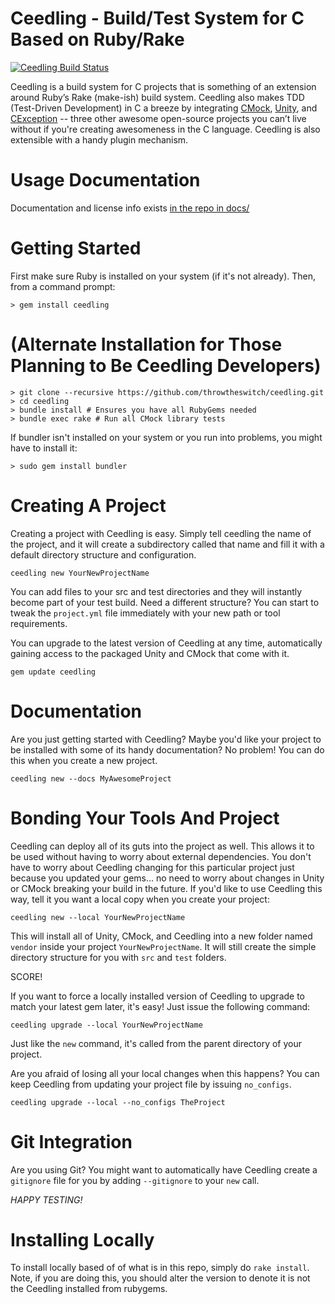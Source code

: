 Ceedling - Build/Test System for C Based on Ruby/Rake
=====================================================

[![Ceedling Build Status](https://api.travis-ci.org/ThrowTheSwitch/Ceedling.png?branch=master)](https://travis-ci.org/ThrowTheSwitch/Ceedling)

Ceedling is a build system for C projects that is something of an extension around Ruby’s Rake (make-ish) build system. Ceedling also makes TDD (Test-Driven Development) in C a breeze by integrating [CMock](https://github.com/throwtheswitch/cmock), [Unity](https://github.com/throwtheswitch/unity), and [CException](https://github.com/throwtheswitch/cexception) -- three other awesome open-source projects you can’t live without if you're creating awesomeness in the C language. Ceedling is also extensible with a handy plugin mechanism.

Usage Documentation
===================

Documentation and license info exists [in the repo in docs/](docs/CeedlingPacket.md)

Getting Started
===============

First make sure Ruby is installed on your system (if it's not already). Then, from a command prompt:

    > gem install ceedling

(Alternate Installation for Those Planning to Be Ceedling Developers)
======================================================================

    > git clone --recursive https://github.com/throwtheswitch/ceedling.git
    > cd ceedling
    > bundle install # Ensures you have all RubyGems needed
    > bundle exec rake # Run all CMock library tests

If bundler isn't installed on your system or you run into problems, you might have to install it:

    > sudo gem install bundler

Creating A Project
==================

Creating a project with Ceedling is easy. Simply tell ceedling the
name of the project, and it will create a subdirectory called that
name and fill it with a default directory structure and configuration.

    ceedling new YourNewProjectName

You can add files to your src and test directories and they will
instantly become part of your test build. Need a different structure?
You can start to tweak the `project.yml` file immediately with your new
path or tool requirements.

You can upgrade to the latest version of Ceedling at any time,
automatically gaining access to the packaged Unity and CMock that
come with it.

    gem update ceedling

Documentation
=============

Are you just getting started with Ceedling? Maybe you'd like your
project to be installed with some of its handy documentation? No problem!
You can do this when you create a new project.

    ceedling new --docs MyAwesomeProject

Bonding Your Tools And Project
==============================

Ceedling can deploy all of its guts into the project as well. This
allows it to be used without having to worry about external dependencies.
You don't have to worry about Ceedling changing for this particular
project just because you updated your gems... no need to worry about
changes in Unity or CMock breaking your build in the future. If you'd like
to use Ceedling this way, tell it you want a local copy when you create
your project:

    ceedling new --local YourNewProjectName

This will install all of Unity, CMock, and Ceedling into a new folder
named `vendor` inside your project `YourNewProjectName`. It will still create
the simple directory structure for you with `src` and `test` folders.

SCORE!

If you want to force a locally installed version of Ceedling to upgrade
to match your latest gem later, it's easy! Just issue the following command:

    ceedling upgrade --local YourNewProjectName

Just like the `new` command, it's called from the parent directory of your
project.

Are you afraid of losing all your local changes when this happens? You can keep
Ceedling from updating your project file by issuing `no_configs`.

    ceedling upgrade --local --no_configs TheProject

Git Integration
===============

Are you using Git? You might want to automatically have Ceedling create a
`gitignore` file for you by adding `--gitignore` to your `new` call.

*HAPPY TESTING!*

Installing Locally
==================

To install locally based of of what is in this repo, simply do `rake install`.
Note, if you are doing this, you should alter the version to denote it is not
the Ceedling installed from rubygems. 


